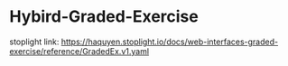 # Hybird-Graded-Exercise

stoplight link: https://haquyen.stoplight.io/docs/web-interfaces-graded-exercise/reference/GradedEx.v1.yaml
